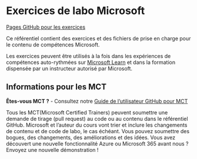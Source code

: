 # Exercices de labo Microsoft
<!-- Change the title above as appropriate -->
[Pages GitHub pour les exercices](https://microsoftlearning.github.io/mslearn-azure-developer/)

Ce référentiel contient des exercices et des fichiers de prise en charge pour le contenu de compétences Microsoft.

Les exercices peuvent être utilisés à la fois dans les expériences de compétences auto-rythmées sur [Microsoft Learn](https://learn.microsoft.com) et dans la formation dispensée par un instructeur autorisé par Microsoft.
<!-- Update thr paragraph above with a link to a specific Learning Path or course as appropriate -->

## Informations pour les MCT
<!-- You can remove this section if the exercises will not be used to support Microsoft Official Curriculum ILT -->

**Êtes-vous MCT ?** - Consultez notre [Guide de l’utilisateur GitHub pour MCT](https://microsoftlearning.github.io/MCT-User-Guide/)

Tous les MCT(Microsoft Certified Trainers) peuvent soumettre une demande de tirage (pull request) au code ou au contenu dans le référentiel GitHub. Microsoft et l’auteur du cours vont trier et inclure les changements de contenu et de code de labo, le cas échéant. Vous pouvez soumettre des bogues, des changements, des améliorations et des idées. Vous avez découvert une nouvelle fonctionnalité Azure ou Microsoft 365 avant nous ? Envoyez une nouvelle démonstration !

